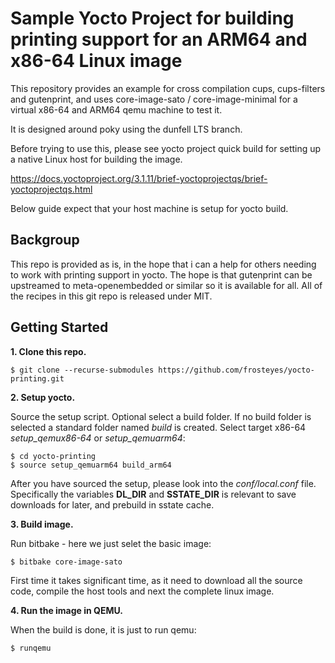 Sample Yocto Project for building printing support for an ARM64 and x86-64 Linux image
=============================================
This repository provides an example for cross compilation cups, cups-filters and 
gutenprint, and uses core-image-sato / core-image-minimal for a virtual x86-64
and ARM64 qemu machine to test it.

It is designed around poky using the dunfell LTS branch.

Before trying to use this, please see yocto project quick build for setting up
a native Linux host for building the image.

https://docs.yoctoproject.org/3.1.11/brief-yoctoprojectqs/brief-yoctoprojectqs.html

Below guide expect that your host machine is setup for yocto build.

Backgroup
---------------
This repo is provided as is, in the hope that i can a help for others needing to work
with printing support in yocto.
The hope is that gutenprint can be upstreamed to meta-openembedded or similar so
it is available for all.
All of the recipes in this git repo is released under MIT.

Getting Started
---------------
**1.  Clone this repo.**

    $ git clone --recurse-submodules https://github.com/frosteyes/yocto-printing.git

**2.  Setup yocto.**

Source the setup script. Optional select a build folder. If no build folder is 
selected a standard folder named *build* is created. Select target x86-64 
*setup_qemux86-64* or *setup_qemuarm64*:

    $ cd yocto-printing
    $ source setup_qemuarm64 build_arm64

After you have sourced the setup, please look into the *conf/local.conf* file.
Specifically the variables **DL_DIR** and **SSTATE_DIR** is relevant to save
downloads for later, and prebuild in sstate cache.

**3.  Build image.**

Run bitbake - here we just selet the basic image:

    $ bitbake core-image-sato

First time it takes significant time, as it need to download all the source 
code, compile the host tools and next the complete linux image.

**4.  Run the image in QEMU.**

When the build is done, it is just to run qemu:

    $ runqemu
